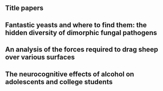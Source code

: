 ## Title papers
## Fantastic yeasts and where to find them: the hidden diversity of dimorphic fungal pathogens
## An analysis of the forces required to drag sheep over various surfaces
## The neurocognitive effects of alcohol on adolescents and college students


